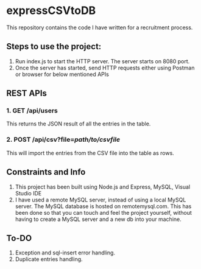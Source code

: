 # expressCSVtoDB
This repository contains the code I have written for a recruitment process.

## Steps to use the project:
1. Run index.js to start the HTTP server. The server starts on 8080 port.
2. Once the server has started, send HTTP requests either using Postman or browser for below mentioned APIs

## REST APIs
### 1. GET /api/users
This returns the JSON result of all the entries in the table.

### 2. POST /api/csv?file=*path/to/csvfile*
This will import the entries from the CSV file into the table as rows.

## Constraints and Info
1. This project has been built using Node.js and Express, MySQL, Visual Studio IDE
2. I have used a remote MySQL server, instead of using a local MySQL server. The MySQL database is hosted on remotemysql.com. This has been done so that you can touch and feel the project yourself, without having to create a MySQL server and a new db into your machine.

## To-DO
1. Exception and sql-insert error handling.
2. Duplicate entries handling.
